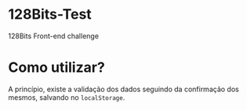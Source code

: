 # 128Bits-Test
128Bits Front-end challenge

# Como utilizar?
A princípio, existe a validação dos dados seguindo da confirmação dos mesmos, salvando no `localStorage`.
